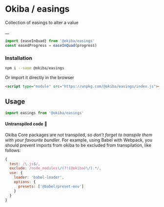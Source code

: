 

# Okiba / easings
Collection of easings to alter a value

__



```javascript
import {easeInQuad} from '@okiba/easings'
const easedProgress = easeInQuad(progress)
```



### Installation

```bash
npm i --save @okiba/easings
```

Or import it directly in the browser
```html
<script type="module" src="https://unpkg.com/@okiba/easings/index.js"></script>
```

## Usage

```javascript
import easings from '@okiba/easings'
```

#### Untranspiled code 🛑
Okiba Core packages are not transpiled, so _don't forget to transpile them with your favourite bundler_.
For example, using Babel with Webpack, you should prevent imports from okiba to be excluded from transpilation, like follows:

```javascript
{
  test: /\.js$/,
  exclude: /node_modules\/(?!(@okiba)\/).*/,
  use: {
    loader: 'babel-loader',
    options: {
      presets: ['@babel/preset-env']
    }
  }
}
```






